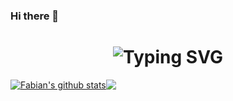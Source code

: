 ### Hi there 👋

<div align="center">
    <h1>
        <img src="https://readme-typing-svg.herokuapp.com?font=Jetbrains+mono&size=40&duration=3000&color=33FF33&center=true&vCenter=true&width=435&lines=Hey👋..+I'm+Gozrid;This+is..;..my+Github..;" alt="Typing SVG"/>
    </h1>
</div>


<a href="https://github.com/Gozrid/Gozrid"><img align="center" src="https://github-readme-stats.vercel.app/api?username=Gozrid&show_icons=true&include_all_commits=true&theme=transparent&hide_border=true" alt="Fabian's github stats" /></a><a href="https://github.com/Gozrid/Gozrid"><img align="center" src="https://github-readme-stats.vercel.app/api/top-langs/?username=Gozrid&layout=compact&theme=transparent&hide_border=true" /></a>

<!--
&theme=buefy

![GitHub stats](https://github-readme-stats.vercel.app/api?username=Gozrid&hide=stars&hide_border=true)

![Top Langs](https://github-readme-stats.vercel.app/api/top-langs/?username=Gozrid&hide_border=true)
-->
<!--
**Gozrid/Gozrid** is a ✨ _special_ ✨ repository because its `README.md` (this file) appears on your GitHub profile.

Here are some ideas to get you started:

- 🔭 I’m currently working on ...
- 🌱 I’m currently learning ...
- 👯 I’m looking to collaborate on ...
- 🤔 I’m looking for help with ...
- 💬 Ask me about ...
- 📫 How to reach me: ...
- 😄 Pronouns: ...
- ⚡ Fun fact: ...
-->
